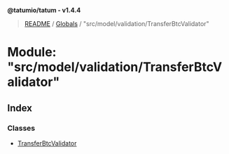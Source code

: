 **@tatumio/tatum - v1.4.4**

> [README](../README.md) / [Globals](../globals.md) / "src/model/validation/TransferBtcValidator"

# Module: "src/model/validation/TransferBtcValidator"

## Index

### Classes

* [TransferBtcValidator](../classes/_src_model_validation_transferbtcvalidator_.transferbtcvalidator.md)
